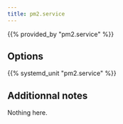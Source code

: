 ```yaml
---
title: pm2.service
---
```


{{% provided_by "pm2.service" %}}

## Options

{{% systemd_unit "pm2.service" %}}

## Additionnal notes

Nothing here.